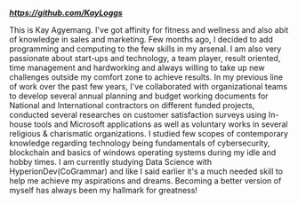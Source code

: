 **_https://github.com/KayLoggs_**
 
This is Kay Agyemang.
I've got affinity for fitness and wellness and also abit of knowledge in sales and marketing. Few months ago, I decided to add programming and computing to the few skills in my arsenal. 
I am also very passionate about start-ups and technology, a team player, result oriented, time management and hardworking and always willing to take up new challenges outside my comfort zone to achieve results.
In my previous line of work over the past few years, I've collaborated with organizational teams to develop several annual planning and budget working documents for National and International contractors on different funded projects,
conducted several researches on customer satisfaction surveys using In-house tools and Microsoft applications as well as voluntary works in several religious & charismatic organizations. 
I studied few scopes of contemporary knowledge regarding technology being fundamentals of cybersecurity, blockchain and basics of windows operating systems during my idle and hobby times. 
I am currently studying Data Science with HyperionDev(CoGrammar) and like I said earlier it's a much needed skill to help me achieve my aspirations and dreams.
Becoming a better version of myself has always been my hallmark for greatness!
